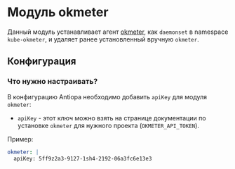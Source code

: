 Модуль okmeter
==========================

Данный модуль устанавливает агент [okmeter](http://okmeter.io), как `daemonset` в namespace `kube-okmeter`, и удаляет ранее установленный вручную `okmeter`.

Конфигурация
------------

### Что нужно настраивать?

В конфигурацию Antiopa необходимо добавить `apiKey` для модуля `okmeter`:

* `apiKey` - этот ключ можно взять на странице документации по установке `okmeter` для нужного проекта (`OKMETER_API_TOKEN`).

Пример:

```yaml
okmeter: |
  apiKey: 5ff9z2a3-9127-1sh4-2192-06a3fc6e13e3
```


